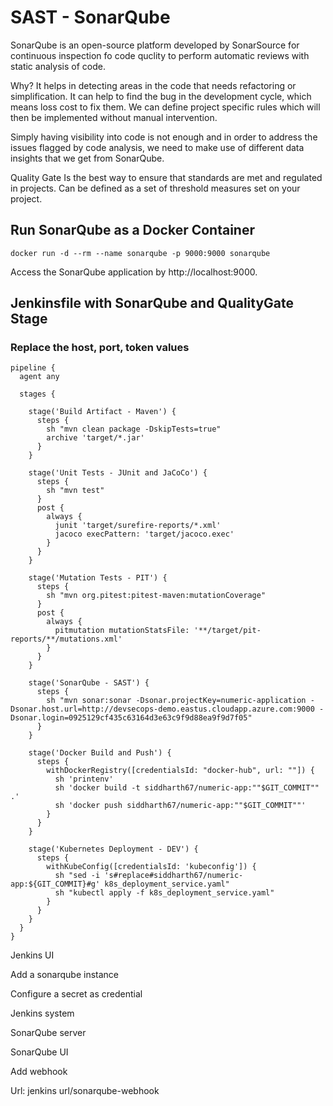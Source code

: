 # SAST - SonarQube
SonarQube is an open-source platform developed by SonarSource for continuous inspection fo code quclity to perform automatic reviews with static analysis of code.

Why?
It helps in detecting areas in the code that needs refactoring or simplification.
It can help to find the bug in the development cycle, which means loss cost to fix them.
We can define project specific rules which will then be implemented without manual intervention.

Simply having visibility into code is not enough and in order to address the issues flagged by code analysis, we need to make use of different data insights that we get from SonarQube.

Quality Gate
Is the best way to ensure that standards are met and regulated in projects.
Can be defined as a set of threshold measures set on your project.

## Run SonarQube as a Docker Container
```
docker run -d --rm --name sonarqube -p 9000:9000 sonarqube
```
Access the SonarQube application by http://localhost:9000.

## Jenkinsfile with SonarQube and QualityGate Stage
### Replace the host, port, token values
```
pipeline {
  agent any

  stages {

    stage('Build Artifact - Maven') {
      steps {
        sh "mvn clean package -DskipTests=true"
        archive 'target/*.jar'
      }
    }

    stage('Unit Tests - JUnit and JaCoCo') {
      steps {
        sh "mvn test"
      }
      post {
        always {
          junit 'target/surefire-reports/*.xml'
          jacoco execPattern: 'target/jacoco.exec'
        }
      }
    }

    stage('Mutation Tests - PIT') {
      steps {
        sh "mvn org.pitest:pitest-maven:mutationCoverage"
      }
      post {
        always {
          pitmutation mutationStatsFile: '**/target/pit-reports/**/mutations.xml'
        }
      }
    }

    stage('SonarQube - SAST') {
      steps {
        sh "mvn sonar:sonar -Dsonar.projectKey=numeric-application -Dsonar.host.url=http://devsecops-demo.eastus.cloudapp.azure.com:9000 -Dsonar.login=0925129cf435c63164d3e63c9f9d88ea9f9d7f05"
      }
    }

    stage('Docker Build and Push') {
      steps {
        withDockerRegistry([credentialsId: "docker-hub", url: ""]) {
          sh 'printenv'
          sh 'docker build -t siddharth67/numeric-app:""$GIT_COMMIT"" .'
          sh 'docker push siddharth67/numeric-app:""$GIT_COMMIT""'
        }
      }
    }

    stage('Kubernetes Deployment - DEV') {
      steps {
        withKubeConfig([credentialsId: 'kubeconfig']) {
          sh "sed -i 's#replace#siddharth67/numeric-app:${GIT_COMMIT}#g' k8s_deployment_service.yaml"
          sh "kubectl apply -f k8s_deployment_service.yaml"
        }
      }
    }
  }
}
```

Jenkins UI 

Add a sonarqube instance 

Configure a secret as credential 

Jenkins system 

SonarQube server 

 

SonarQube UI 

Add webhook 

Url: jenkins url/sonarqube-webhook 